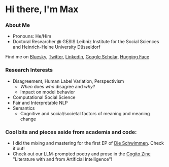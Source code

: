 # Hi there, I'm Max 

### About Me
- Pronouns: He/Him
- Doctoral Researcher @ GESIS Leibniz Institute for the Social Sciences and Heinrich-Heine University Düsseldorf

Find me on [Bluesky](https://bsky.app/profile/mmmaurer.bsky.social), [Twitter](https://x.com/maxmmaurer), [LinkedIn](https://www.linkedin.com/in/maximilian-martin-maurer-217591268/), [Google Scholar](https://scholar.google.com/citations?user=gKqjcwEAAAAJ&hl=en), [Hugging Face](https://huggingface.co/mmmaurer)


### Research Interests
- Disagreement, Human Label Variation, Perspectivism
  - _When_ does _who_ disagree and _why_?
  - Impact on model behavior 
- Computational Social Science
- Fair and Interpretable NLP
- Semantics
  - Cognitive and social/societal factors of meaning and meaning change


### Cool bits and pieces aside from academia and code:
- I did the mixing and mastering for the first EP of [Die Schwimmen](https://open.spotify.com/album/3baTc4oPEzsgyoGP8TR2XX). Check it out!
- Check out our LLM-prompted poetry and prose in the [Cogito Zine](https://www.flipsnack.com/58DBF5FF8D6/cogito-issue-no-01-printed-version/full-view.html) "Literature with and from Artificial Intelligence"!
